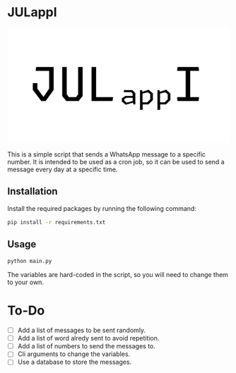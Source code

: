 # JULappI

![](Logo.png)

This is a simple script that sends a WhatsApp message to a specific number. It is intended to be used as a cron job, so it can be used to send a message every day at a specific time.

## Installation

Install the required packages by running the following command:

```bash
pip install -r requirements.txt
```

## Usage

```bash
python main.py
```
The variables are hard-coded in the script, so you will need to change them to your own.

# To-Do

- [ ] Add a list of messages to be sent randomly.
- [ ] Add a list of word alredy sent to avoid repetition.
- [ ] Add a list of numbers to send the messages to.
- [ ] Cli arguments to change the variables.
- [ ] Use a database to store the messages. 